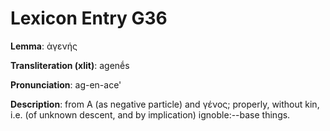 # Lexicon Entry G36

**Lemma**: ἀγενής

**Transliteration (xlit)**: agenḗs

**Pronunciation**: ag-en-ace'

**Description**:
from Α (as negative particle) and γένος; properly, without kin, i.e. (of unknown descent, and by implication) ignoble:--base things.
